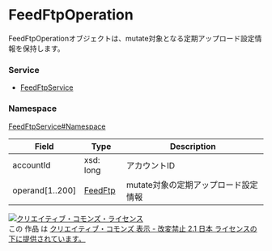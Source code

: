# FeedFtpOperation
FeedFtpOperationオブジェクトは、mutate対象となる定期アップロード設定情報を保持します。

### Service
+ [FeedFtpService](../../services/FeedFtpService.md)

### Namespace
[FeedFtpService#Namespace](../../services/FeedFtpService.md#namespace)

| Field | Type | Description |
|---|---|---|
| accountId| xsd: long| アカウントID |
| operand[1..200]| [FeedFtp](./FeedFtp.md) | mutate対象の定期アップロード設定情報 |

<a rel="license" href="http://creativecommons.org/licenses/by-nd/2.1/jp/"><img alt="クリエイティブ・コモンズ・ライセンス" style="border-width:0" src="https://i.creativecommons.org/l/by-nd/2.1/jp/88x31.png" /></a><br />この 作品 は <a rel="license" href="http://creativecommons.org/licenses/by-nd/2.1/jp/">クリエイティブ・コモンズ 表示 - 改変禁止 2.1 日本 ライセンスの下に提供されています。</a>
